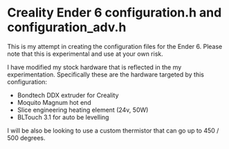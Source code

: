 # Creality Ender 6 configuration.h and configuration_adv.h
This is my attempt in creating the configuration files for the Ender 6. Please note that this is experimental and use at your own risk.

I have modified my stock hardware that is reflected in the my experimentation.  Specifically these are the hardware targeted by this configuration:

- Bondtech DDX extruder for Creality
- Moquito Magnum hot end
- Slice engineering heating element (24v, 50W)
- BLTouch 3.1 for auto be levelling

I will be also be looking to use a custom thermistor that can go up to 450 / 500 degrees.
